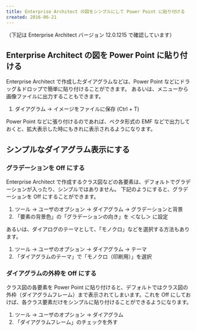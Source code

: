 ```yaml
---
title: Enterprise Architect の図をシンプルにして Power Point に貼り付ける
created: 2016-06-21
---
```


（下記は Enterprise Architect バージョン 12.0.1215 で確認しています）

Enterprise Architect の図を Power Point に貼り付ける
----

Enterprise Architect で作成したダイアグラムなどは、Power Point などにドラッグ＆ドロップで簡単に貼り付けることができます。
あるいは、メニューから画像ファイルに出力することもできます。

1. ダイアグラム → イメージをファイルに保存 (Ctrl + T)

Power Point などに張り付けるのであれば、ベクタ形式の EMF などで出力しておくと、拡大表示した時にもきれに表示されるようになります。



シンプルなダイアグラム表示にする
----

### グラデーションを Off にする

Enterprise Architect で作成するクラス図などの各要素は、デフォルトでグラデーションが入ったり、シンプルではありません。
下記のようにすると、グラデーションを Off にすることができます。

  1. ツール → ユーザのオプション → ダイアグラム → グラデーションと背景
  2. 「要素の背景色」の「グラデーションの向き」を ＜なし＞ に設定

あるいは、ダイアログのテーマとして、「モノクロ」などを選択する方法もあります。

  1. ツール → ユーザのオプション → ダイアグラム → テーマ
  2. 「ダイアグラムのテーマ」で「モノクロ（印刷用）」を選択


### ダイアグラムの外枠を Off にする

クラス図の各要素を Power Point に貼り付けると、デフォルトではクラス図の外枠（ダイアグラムフレーム）まで表示されてしまいます。これを Off にしておけば、各クラス要素だけをシンプルに貼り付けることができるようになります。

  1. ツール → ユーザのオプション → ダイアグラム
  2. 「ダイアグラムフレーム」のチェックを外す


